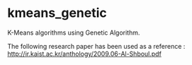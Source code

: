 # kmeans_genetic
K-Means algorithms using Genetic Algorithm.

The following research paper has been used as a reference : http://ir.kaist.ac.kr/anthology/2009.06-Al-Shboul.pdf
